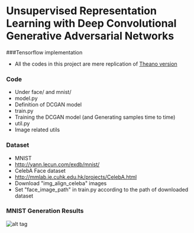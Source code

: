 # Unsupervised Representation Learning with Deep Convolutional Generative Adversarial Networks

###Tensorflow implementation
  * All the codes in this project are mere replication of [Theano version](https://github.com/Newmu/dcgan_code)

### Code
 * Under face/ and mnist/
 * model.py
  * Definition of DCGAN model
 * train.py
  * Training the DCGAN model (and Generating samples time to time)
 * util.py
  * Image related utils 
 
### Dataset
 * MNIST
  * http://yann.lecun.com/exdb/mnist/
 * CelebA Face dataset 
  * http://mmlab.ie.cuhk.edu.hk/projects/CelebA.html
   * Download "img_align_celeba" images
   * Set "face_image_path" in train.py according to the path of downloaded dataset

### MNIST Generation Results
![alt tag](https://github.com/jazzsaxmafia/dcgan_tensorflow/blob/master/mnist/vis/sample_15.jpg)
